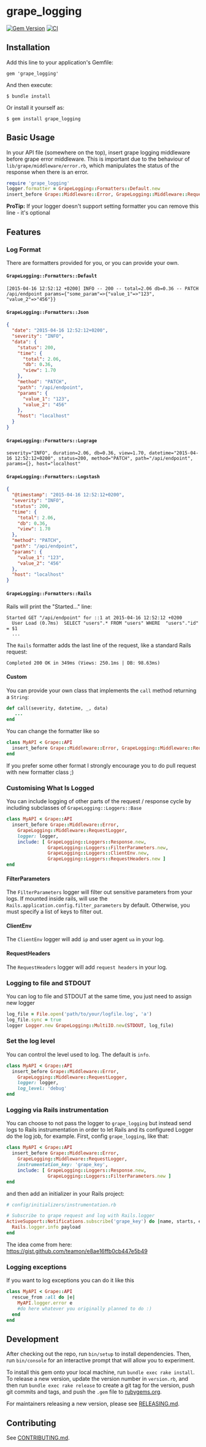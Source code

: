 # grape_logging

[![Gem Version](https://badge.fury.io/rb/grape_logging.svg)](https://badge.fury.io/rb/grape_logging)
[![CI](https://github.com/aserafin/grape_logging/actions/workflows/ci.yml/badge.svg)](https://github.com/aserafin/grape_logging/actions/workflows/ci.yml)

## Installation

Add this line to your application's Gemfile:

    gem 'grape_logging'

And then execute:

    $ bundle install

Or install it yourself as:

    $ gem install grape_logging

## Basic Usage

In your API file (somewhere on the top), insert grape logging middleware before grape error middleware. This is important due to the behaviour of `lib/grape/middleware/error.rb`, which manipulates the status of the response when there is an error.

```ruby
require 'grape_logging'
logger.formatter = GrapeLogging::Formatters::Default.new
insert_before Grape::Middleware::Error, GrapeLogging::Middleware::RequestLogger, { logger: logger }
```

**ProTip:** If your logger doesn't support setting formatter you can remove this line - it's optional

## Features

### Log Format

There are formatters provided for you, or you can provide your own.

#### `GrapeLogging::Formatters::Default`

    [2015-04-16 12:52:12 +0200] INFO -- 200 -- total=2.06 db=0.36 -- PATCH /api/endpoint params={"some_param"=>{"value_1"=>"123", "value_2"=>"456"}}

#### `GrapeLogging::Formatters::Json`

```json
{
  "date": "2015-04-16 12:52:12+0200",
  "severity": "INFO",
  "data": {
    "status": 200,
    "time": {
      "total": 2.06,
      "db": 0.36,
      "view": 1.70
    },
    "method": "PATCH",
    "path": "/api/endpoint",
    "params": {
      "value_1": "123",
      "value_2": "456"
    },
    "host": "localhost"
  }
}
```

#### `GrapeLogging::Formatters::Lograge`

    severity="INFO", duration=2.06, db=0.36, view=1.70, datetime="2015-04-16 12:52:12+0200", status=200, method="PATCH", path="/api/endpoint", params={}, host="localhost"

#### `GrapeLogging::Formatters::Logstash`

```json
{
  "@timestamp": "2015-04-16 12:52:12+0200",
  "severity": "INFO",
  "status": 200,
  "time": {
    "total": 2.06,
    "db": 0.36,
    "view": 1.70
  },
  "method": "PATCH",
  "path": "/api/endpoint",
  "params": {
    "value_1": "123",
    "value_2": "456"
  },
  "host": "localhost"
}
```

#### `GrapeLogging::Formatters::Rails`

Rails will print the "Started..." line:

    Started GET "/api/endpoint" for ::1 at 2015-04-16 12:52:12 +0200
      User Load (0.7ms)  SELECT "users".* FROM "users" WHERE  "users"."id" = $1
      ...

The `Rails` formatter adds the last line of the request, like a standard Rails request:

    Completed 200 OK in 349ms (Views: 250.1ms | DB: 98.63ms)

#### Custom

You can provide your own class that implements the `call` method returning a `String`:

```ruby
def call(severity, datetime, _, data)
   ...
end
```

You can change the formatter like so
```ruby
class MyAPI < Grape::API
  insert_before Grape::Middleware::Error, GrapeLogging::Middleware::RequestLogger, logger: logger, formatter: MyFormatter.new
end
```

If you prefer some other format I strongly encourage you to do pull request with new formatter class ;)

### Customising What Is Logged

You can include logging of other parts of the request / response cycle by including subclasses of `GrapeLogging::Loggers::Base`
```ruby
class MyAPI < Grape::API
  insert_before Grape::Middleware::Error,
    GrapeLogging::Middleware::RequestLogger,
    logger: logger,
    include: [ GrapeLogging::Loggers::Response.new,
               GrapeLogging::Loggers::FilterParameters.new,
               GrapeLogging::Loggers::ClientEnv.new,
               GrapeLogging::Loggers::RequestHeaders.new ]
end
```

#### FilterParameters
The `FilterParameters` logger will filter out sensitive parameters from your logs. If mounted inside rails, will use the `Rails.application.config.filter_parameters` by default. Otherwise, you must specify a list of keys to filter out.

#### ClientEnv
The `ClientEnv` logger will add `ip` and user agent `ua` in your log.

#### RequestHeaders
The `RequestHeaders` logger will add `request headers` in your log.

### Logging to file and STDOUT

You can log to file and STDOUT at the same time, you just need to assign new logger
```ruby
log_file = File.open('path/to/your/logfile.log', 'a')
log_file.sync = true
logger Logger.new GrapeLogging::MultiIO.new(STDOUT, log_file)
```

### Set the log level

You can control the level used to log. The default is `info`.

```ruby
class MyAPI < Grape::API
  insert_before Grape::Middleware::Error,
    GrapeLogging::Middleware::RequestLogger,
    logger: logger,
    log_level: 'debug'
end
```

### Logging via Rails instrumentation

You can choose to not pass the logger to ```grape_logging``` but instead send logs to Rails instrumentation in order to let Rails and its configured Logger do the log job, for example.
First, config ```grape_logging```, like that:
```ruby
class MyAPI < Grape::API
  insert_before Grape::Middleware::Error,
    GrapeLogging::Middleware::RequestLogger,
    instrumentation_key: 'grape_key',
    include: [ GrapeLogging::Loggers::Response.new,
               GrapeLogging::Loggers::FilterParameters.new ]
end
```

and then add an initializer in your Rails project:
```ruby
# config/initializers/instrumentation.rb

# Subscribe to grape request and log with Rails.logger
ActiveSupport::Notifications.subscribe('grape_key') do |name, starts, ends, notification_id, payload|
  Rails.logger.info payload
end
```

The idea come from here: https://gist.github.com/teamon/e8ae16ffb0cb447e5b49

### Logging exceptions

If you want to log exceptions you can do it like this
```ruby
class MyAPI < Grape::API
  rescue_from :all do |e|
    MyAPI.logger.error e
    #do here whatever you originally planned to do :)
  end
end
```
## Development

After checking out the repo, run `bin/setup` to install dependencies. Then, run `bin/console` for an interactive prompt that will allow you to experiment.

To install this gem onto your local machine, run `bundle exec rake install`. To release a new version, update the version number in `version.rb`, and then run `bundle exec rake release` to create a git tag for the version, push git commits and tags, and push the `.gem` file to [rubygems.org](https://rubygems.org).

For maintainers releasing a new version, please see [RELEASING.md](RELEASING.md).

## Contributing

See [CONTRIBUTING.md](CONTRIBUTING.md).
